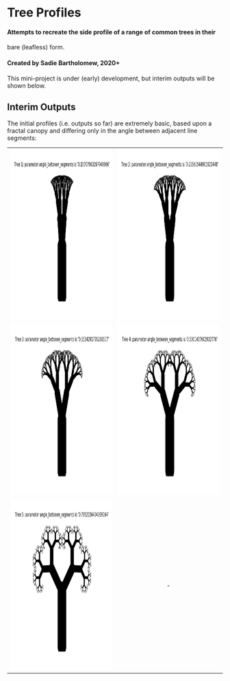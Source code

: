 # Tree Profiles


#### Attempts to recreate the side profile of a range of common trees in their
bare (leafless) form.


#### Created by Sadie Bartholomew, 2020+

This mini-project is under (early) development, but interim outputs will be
shown below.


## Interim Outputs

The initial profiles (i.e. outputs so far) are extremely basic, based upon a
fractal canopy and differing only in the angle between adjacent line segments:

|            |    |
:-------------------------:|:-------------------------:
<img src="example-profiles/basic-canopy-fractal-1.png" width="400" height="400">  |  <img src="example-profiles/basic-canopy-fractal-2.png" width="400" height="400">
<img src="example-profiles/basic-canopy-fractal-3.png" width="400" height="400">  |  <img src="example-profiles/basic-canopy-fractal-4.png" width="400" height="400">
<img src="example-profiles/basic-canopy-fractal-5.png" width="400" height="400">  |  -
